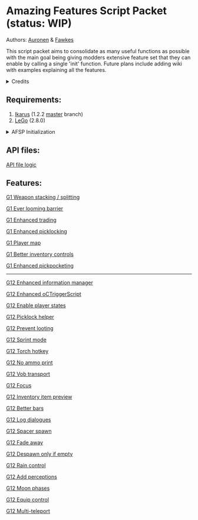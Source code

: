 
# Amazing Features Script Packet (status: WIP)

Authors: [Auronen](https://github.com/auronen) & [Fawkes](https://github.com/Fawkes-dev)

This script packet aims to consolidate as many useful functions as possible with the main goal being giving modders extensive feature set that they can enable by calling a single 'init' function. Future plans include adding wiki with examples explaining all the features.

<details><summary>Credits</summary>
We are using a collection of many scripts from the entire Gothic community.

None of this would be possible without Ikarus & LeGo and without modders willing to share their amazing works & ideas.

<ins>Thank you</ins>: **Sektenspinner**, **Lehona**, **Gottfried**, **mud-freak**(Szapp), **Neconspictor**, **OrcWarrior**, **Dalai Zoll**, **Cryp18Struct**, **L-Titan** (Gelaos) (we will try to keep list up to date :smile: )
Special thanks goes to: **helpo1** :crown: & **Kaiser**, who endlessly debugged many features :sparkles:
</details>

## Requirements:

1. [Ikarus](https://github.com/Lehona/Ikarus) (1.2.2 <ins>master</ins> branch) 
1. [LeGo](https://github.com/Lehona/LeGo) (2.8.0)

<details><summary>AFSP Initialization</summary>

1. Make sure both **Ikarus** & **LeGo** are parsed from your `Gothic.src` file.
1. Copy all files from this repository to your Gothic work folder `_work\data\Scripts\Content\AF-Script-Packet`.
1. **G1** users will have to add function `Init_Global();` into their Startup.d file (as it is not there by default). Call `Init_Global ();` from all `INIT_*()` functions (don't call it from `INIT_SUB_*()` functions).

1. Update file `_work\data\Scripts\Content\Gothic.src` - add new line **after** parsed **LeGo**:
    * G1: `AF-Script-Packet\_headers_G1_All.src`
    * G2 NoTR: `AF-Script-Packet\_headers_G2_All.src`

1. **Important note:** in case of both G1 & G2 NoTR - each feature has to be initialized by calling respective `*_Init` function from your `Init_Global();` function in `Startup.d` file.
</details>

## API files:

[API file logic](Readme/API.md)

## Features:

[G1 Weapon stacking / splitting](Readme/G1_Weapon_Stacking.md)

[G1 Ever looming barrier](Readme/G1_Ever_Looming_Barrier.md)

[G1 Enhanced trading](Readme/G1_Enhanced_Trading.md)

[G1 Enhanced picklocking](Readme/G1_Enhanced_PickLocking.md)

[G1 Player map](Readme/G1_Player_Map.md)

[G1 Better inventory controls](Readme/G1_Better_Inventory_Controls.md)

[G1 Enhanced pickpocketing](Readme/G1_Enhanced_PickPocketing.md)

---

[G12 Enhanced information manager](Readme/G12_Enhanced_Information_Manager.md)

[G12 Enhanced oCTriggerScript](Readme/G12_Enhanced_oCTriggerScript.md)

[G12 Enable player states](Readme/G12_Enable_Player_States.md)

[G12 Picklock helper](Readme/G12_PickLock_Helper.md)

[G12 Prevent looting](Readme/G12_Prevent_Looting.md)

[G12 Sprint mode](Readme/G12_Sprint_Mode.md)

[G12 Torch hotkey](Readme/G12_Torch_HotKey.md)

[G12 No ammo print](Readme/G12_No_Ammo_Print.md)

[G12 Vob transport](Readme/G12_Vob_Transport.md)

[G12 Focus](Readme/G12_Focus.md)

[G12 Inventory item preview](Readme/G12_Inventory_Item_Preview.md)

[G12 Better bars](Readme/G12_Better_Bars.md)

[G12 Log dialogues](Readme/G12_Log_Dialogues.md)

[G12 Spacer spawn](Readme/G12_Spacer_Spawn.md)

[G12 Fade away](Readme/G12_Fade_Away.md)

[G12 Despawn only if empty](Readme/G12_Despawn_Only_If_Empty.md)

[G12 Rain control](Readme/G12_Rain_Control.md)

[G12 Add perceptions](Readme/G12_Add_Perceptions.md)

[G12 Moon phases](Readme/G12_Moon_Phases.md)

[G12 Equip control](Readme/G12_Equip_Control.md)

[G12 Multi-teleport](Readme/G12_Multi_Teleport.md)

